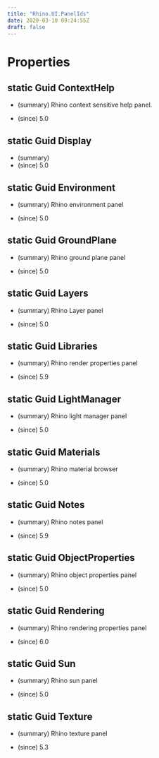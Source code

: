 ```yaml
---
title: "Rhino.UI.PanelIds"
date: 2020-03-10 09:24:55Z
draft: false
---
```


# Properties
## static Guid ContextHelp
- (summary) 
       Rhino context sensitive help panel.
       
- (since) 5.0
## static Guid Display
- (summary) 
- (since) 5.0
## static Guid Environment
- (summary) 
       Rhino environment panel
       
- (since) 5.0
## static Guid GroundPlane
- (summary) 
       Rhino ground plane panel
       
- (since) 5.0
## static Guid Layers
- (summary) 
       Rhino Layer panel
       
- (since) 5.0
## static Guid Libraries
- (summary) 
       Rhino render properties panel
       
- (since) 5.9
## static Guid LightManager
- (summary) 
       Rhino light manager panel
       
- (since) 5.0
## static Guid Materials
- (summary) 
       Rhino material browser
       
- (since) 5.0
## static Guid Notes
- (summary) 
       Rhino notes panel
       
- (since) 5.9
## static Guid ObjectProperties
- (summary) 
       Rhino object properties panel
       
- (since) 5.0
## static Guid Rendering
- (summary) 
       Rhino rendering properties panel
       
- (since) 6.0
## static Guid Sun
- (summary) 
       Rhino sun panel
       
- (since) 5.0
## static Guid Texture
- (summary) 
       Rhino texture panel
       
- (since) 5.3
